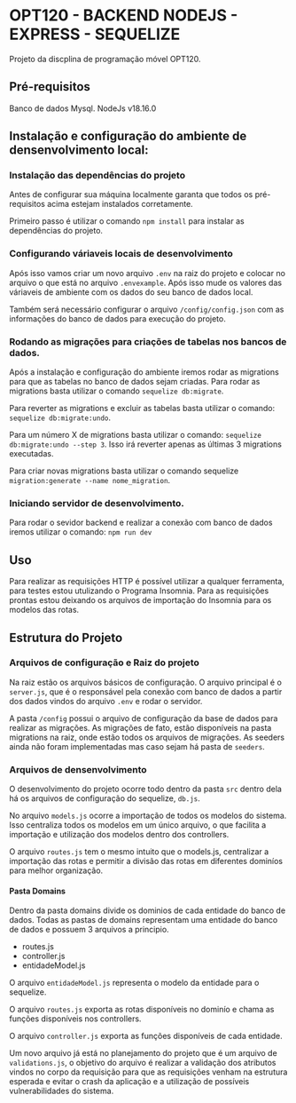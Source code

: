 # OPT120 - BACKEND NODEJS - EXPRESS - SEQUELIZE

Projeto da discplina de programação móvel OPT120.

## Pré-requisitos

Banco de dados Mysql.
NodeJs v18.16.0

## Instalação e configuração do ambiente de densenvolvimento local:

### Instalação das dependências do projeto

Antes de configurar sua máquina localmente garanta que todos os pré-requisitos acima estejam instalados corretamente.

Primeiro passo é utilizar o comando `npm install` para instalar as dependências do projeto.

### Configurando váriaveis locais de desenvolvimento

Após isso vamos criar um novo arquivo `.env` na raiz do projeto e colocar no arquivo o que está no arquivo `.envexample`. Após isso mude os valores das váriaveis de ambiente com os dados do seu banco de dados local.

Também será necessário configurar o arquivo `/config/config.json` com as informações do banco de dados para execução do projeto.

### Rodando as migrações para criações de tabelas nos bancos de dados.

Após a instalação e configuração do ambiente iremos rodar as migrations para que as tabelas no banco de dados sejam criadas. Para rodar as migrations basta utilizar o comando `sequelize db:migrate`.

Para reverter as migrations e excluir as tabelas basta utilizar o comando: `sequelize db:migrate:undo`.

Para um número X de migrations basta utilizar o comando: `sequelize db:migrate:undo --step 3`. Isso irá reverter apenas as últimas 3 migrations executadas.

Para criar novas migrations basta utilizar o comando sequelize `migration:generate --name nome_migration`.

### Iniciando servidor de desenvolvimento.

Para rodar o sevidor backend e realizar a conexão com banco de dados iremos utilizar o comando: `npm run dev`

## Uso

Para realizar as requisições HTTP é possível utilizar a qualquer ferramenta, para testes estou utulizando o Programa Insomnia. Para as requisições prontas estou deixando os arquivos de importação do Insomnia para os modelos das rotas.

## Estrutura do Projeto

### Arquivos de configuração e Raiz do projeto

Na raiz estão os arquivos básicos de configuração. O arquivo principal é o `server.js`, que é o responsável pela conexão com banco de dados a partir dos dados vindos do arquivo `.env` e rodar o servidor.

A pasta `/config` possui o arquivo de configuração da base de dados para realizar as migrações.
As migrações de fato, estão disponíveis na pasta migrations na raiz, onde estão todos os arquivos de migrações.
As seeders ainda não foram implementadas mas caso sejam há pasta de `seeders`.

### Arquivos de densenvolvimento

O desenvolvimento do projeto ocorre todo dentro da pasta `src` dentro dela há os arquivos de configuração do sequelize, `db.js`.

No arquivo `models.js` ocorre a importação de todos os modelos do sistema. Isso centraliza todos os modelos em um único arquivo, o que facilita a importação e utilização dos modelos dentro dos controllers.

O arquivo `routes.js` tem o mesmo intuito que o models.js, centralizar a importação das rotas e permitir a divisão das rotas em diferentes dominíos para melhor organização.

#### Pasta Domains

Dentro da pasta domains divide os dominios de cada entidade do banco de dados. Todas as pastas de domains representam uma entidade do banco de dados e possuem 3 arquivos a principio.

- routes.js
- controller.js
- entidadeModel.js

O arquivo `entidadeModel.js` representa o modelo da entidade para o sequelize.

O arquivo `routes.js` exporta as rotas disponíveis no dominío e chama as funções disponíveis nos controllers.

O arquivo `controller.js` exporta as funções disponíveis de cada entidade.

Um novo arquivo já está no planejamento do projeto que é um arquivo de `validations.js`, o objetivo do arquivo é realizar a validação dos atributos vindos no corpo da requisição para que as requisições venham na estrutura esperada e evitar o crash da aplicação e a utilização de possíveis vulnerabilidades do sistema.
